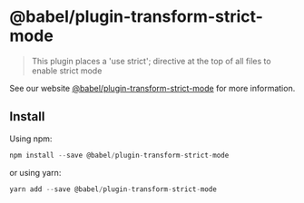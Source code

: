 # @babel/plugin-transform-strict-mode

> This plugin places a 'use strict'; directive at the top of all files to enable strict mode

See our website [@babel/plugin-transform-strict-mode](https://new.babeljs.io/docs/en/next/babel-plugin-transform-strict-mode.html) for more information.

## Install

Using npm:

```js
npm install --save @babel/plugin-transform-strict-mode
```

or using yarn:

```js
yarn add --save @babel/plugin-transform-strict-mode
```
